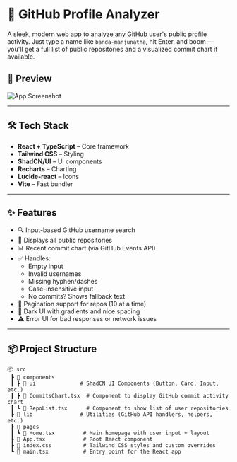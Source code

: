 # 🚀 GitHub Profile Analyzer

A sleek, modern web app to analyze any GitHub user's public profile activity. Just type a name like `banda-manjunatha`, hit Enter, and boom — you'll get a full list of public repositories and a visualized commit chart if available.

## 📸 Preview

![App Screenshot](./screenshot.png) <!-- Replace with your actual screenshot file -->

---

## 🛠️ Tech Stack

- **React + TypeScript** – Core framework
- **Tailwind CSS** – Styling
- **ShadCN/UI** – UI components
- **Recharts** – Charting
- **Lucide-react** – Icons
- **Vite** – Fast bundler

---

## ✨ Features

- 🔍 Input-based GitHub username search
- 📂 Displays all public repositories
- 📊 Recent commit chart (via GitHub Events API)
- ✅ Handles:
  - Empty input
  - Invalid usernames
  - Missing hyphen/dashes
  - Case-insensitive input
  - No commits? Shows fallback text
- 📑 Pagination support for repos (10 at a time)
- 🌚 Dark UI with gradients and nice spacing
- ⚠️ Error UI for bad responses or network issues

---

## 📦 Project Structure

```
📦 src
 ┣ 📂 components
 ┃ ┣ 📂 ui              # ShadCN UI Components (Button, Card, Input, etc.)
 ┃ ┣ 📜 CommitsChart.tsx  # Component to display GitHub commit activity chart
 ┃ ┗ 📜 RepoList.tsx      # Component to show list of user repositories
 ┣ 📂 lib               # Utilities (GitHub API handlers, helpers, etc.)
 ┣ 📂 pages
 ┃ ┗ 📜 Home.tsx         # Main homepage with user input + layout
 ┣ 📜 App.tsx            # Root React component
 ┣ 📜 index.css          # Tailwind CSS styles and custom overrides
 ┗ 📜 main.tsx           # Entry point for the React app
```
